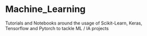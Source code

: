 # Machine_Learning
Tutorials and Notebooks around the usage of Scikit-Learn, Keras, Tensorflow and Pytorch to tackle ML / IA projects
